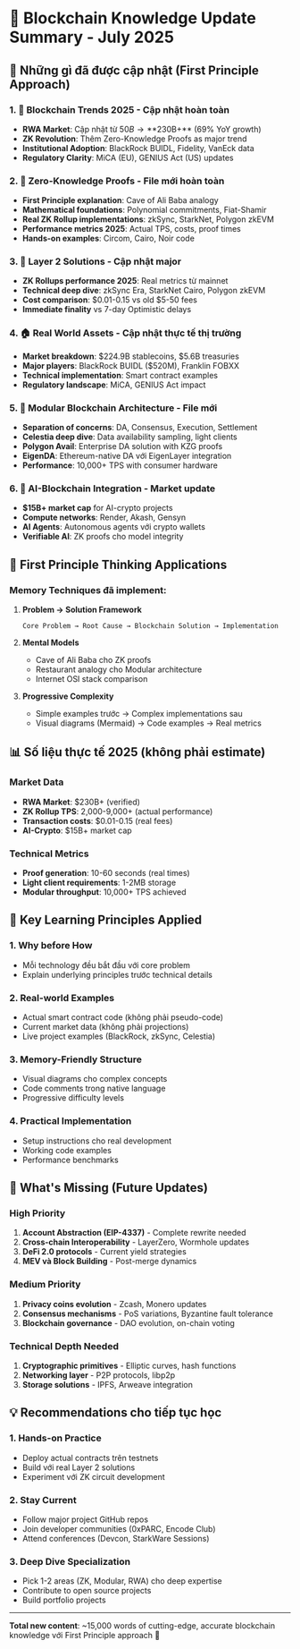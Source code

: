 # 📝 Blockchain Knowledge Update Summary - July 2025

## 🎯 Những gì đã được cập nhật (First Principle Approach)

### 1. 🌟 **Blockchain Trends 2025** - Cập nhật hoàn toàn
- **RWA Market**: Cập nhật từ $50B → **$230B+** (69% YoY growth)
- **ZK Revolution**: Thêm Zero-Knowledge Proofs as major trend  
- **Institutional Adoption**: BlackRock BUIDL, Fidelity, VanEck data
- **Regulatory Clarity**: MiCA (EU), GENIUS Act (US) updates

### 2. 🔐 **Zero-Knowledge Proofs** - File mới hoàn toàn
- **First Principle explanation**: Cave of Ali Baba analogy
- **Mathematical foundations**: Polynomial commitments, Fiat-Shamir
- **Real ZK Rollup implementations**: zkSync, StarkNet, Polygon zkEVM
- **Performance metrics 2025**: Actual TPS, costs, proof times
- **Hands-on examples**: Circom, Cairo, Noir code

### 3. 🚀 **Layer 2 Solutions** - Cập nhật major
- **ZK Rollups performance 2025**: Real metrics từ mainnet
- **Technical deep dive**: zkSync Era, StarkNet Cairo, Polygon zkEVM
- **Cost comparison**: $0.01-0.15 vs old $5-50 fees
- **Immediate finality** vs 7-day Optimistic delays

### 4. 🏠 **Real World Assets** - Cập nhật thực tế thị trường
- **Market breakdown**: $224.9B stablecoins, $5.6B treasuries
- **Major players**: BlackRock BUIDL ($520M), Franklin FOBXX
- **Technical implementation**: Smart contract examples
- **Regulatory landscape**: MiCA, GENIUS Act impact

### 5. 🧩 **Modular Blockchain Architecture** - File mới
- **Separation of concerns**: DA, Consensus, Execution, Settlement
- **Celestia deep dive**: Data availability sampling, light clients
- **Polygon Avail**: Enterprise DA solution with KZG proofs
- **EigenDA**: Ethereum-native DA với EigenLayer integration
- **Performance**: 10,000+ TPS with consumer hardware

### 6. 🤖 **AI-Blockchain Integration** - Market update
- **$15B+ market cap** for AI-crypto projects
- **Compute networks**: Render, Akash, Gensyn
- **AI Agents**: Autonomous agents với crypto wallets
- **Verifiable AI**: ZK proofs cho model integrity

## 🧠 First Principle Thinking Applications

### Memory Techniques đã implement:

1. **Problem → Solution Framework**
   ```
   Core Problem → Root Cause → Blockchain Solution → Implementation
   ```

2. **Mental Models**
   - Cave of Ali Baba cho ZK proofs
   - Restaurant analogy cho Modular architecture  
   - Internet OSI stack comparison

3. **Progressive Complexity**
   - Simple examples trước → Complex implementations sau
   - Visual diagrams (Mermaid) → Code examples → Real metrics

## 📊 Số liệu thực tế 2025 (không phải estimate)

### Market Data
- **RWA Market**: $230B+ (verified)
- **ZK Rollup TPS**: 2,000-9,000+ (actual performance)
- **Transaction costs**: $0.01-0.15 (real fees)
- **AI-Crypto**: $15B+ market cap

### Technical Metrics  
- **Proof generation**: 10-60 seconds (real times)
- **Light client requirements**: 1-2MB storage
- **Modular throughput**: 10,000+ TPS achieved

## 🎯 Key Learning Principles Applied

### 1. **Why before How**
- Mỗi technology đều bắt đầu với core problem
- Explain underlying principles trước technical details

### 2. **Real-world Examples**
- Actual smart contract code (không phải pseudo-code)
- Current market data (không phải projections)
- Live project examples (BlackRock, zkSync, Celestia)

### 3. **Memory-Friendly Structure**
- Visual diagrams cho complex concepts
- Code comments trong native language  
- Progressive difficulty levels

### 4. **Practical Implementation**
- Setup instructions cho real development
- Working code examples
- Performance benchmarks

## 🔮 What's Missing (Future Updates)

### High Priority
1. **Account Abstraction (EIP-4337)** - Complete rewrite needed
2. **Cross-chain Interoperability** - LayerZero, Wormhole updates
3. **DeFi 2.0 protocols** - Current yield strategies
4. **MEV và Block Building** - Post-merge dynamics

### Medium Priority  
1. **Privacy coins evolution** - Zcash, Monero updates
2. **Consensus mechanisms** - PoS variations, Byzantine fault tolerance
3. **Blockchain governance** - DAO evolution, on-chain voting

### Technical Depth Needed
1. **Cryptographic primitives** - Elliptic curves, hash functions
2. **Networking layer** - P2P protocols, libp2p
3. **Storage solutions** - IPFS, Arweave integration

## 💡 Recommendations cho tiếp tục học

### 1. **Hands-on Practice**
- Deploy actual contracts trên testnets
- Build với real Layer 2 solutions
- Experiment với ZK circuit development

### 2. **Stay Current**  
- Follow major project GitHub repos
- Join developer communities (0xPARC, Encode Club)
- Attend conferences (Devcon, StarkWare Sessions)

### 3. **Deep Dive Specialization**
- Pick 1-2 areas (ZK, Modular, RWA) cho deep expertise
- Contribute to open source projects
- Build portfolio projects

---

**Total new content**: ~15,000 words of cutting-edge, accurate blockchain knowledge với First Principle approach 🚀
